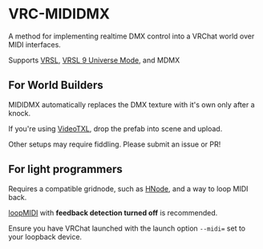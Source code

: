 # VRC-MIDIDMX
A method for implementing realtime DMX control into a VRChat world over MIDI interfaces.

Supports [VRSL](https://github.com/AcChosen/VR-Stage-Lighting), [VRSL 9 Universe Mode](https://github.com/AcChosen/VR-Stage-Lighting), and MDMX

## For World Builders
MIDIDMX automatically replaces the DMX texture with it's own only after a knock.

If you're using [VideoTXL](https://github.com/vrctxl/VideoTXL), drop the prefab into scene and upload.

Other setups may require fiddling. Please submit an issue or PR!

## For light programmers
Requires a compatible gridnode, such as [HNode](https://github.com/Happyrobot33/HNode), and a way to loop MIDI back.

[loopMIDI](https://www.tobias-erichsen.de/software/loopmidi.html) with **feedback detection turned off** is recommended.

Ensure you have VRChat launched with the launch option `--midi=` set to your loopback device.
